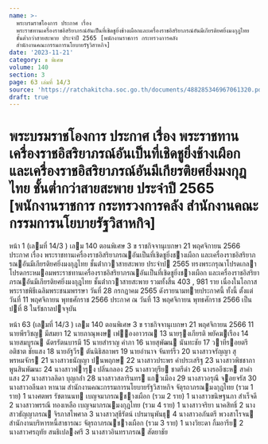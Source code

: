 ```yaml
---
name: >-
  พระบรมราชโองการ ประกาศ เรื่อง
  พระราชทานเครื่องราชอิสริยาภรณ์อันเป็นที่เชิดชูยิ่งช้างเผือกและเครื่องราชอิสริยาภรณ์อันมีเกียรติยศยิ่งมงกุฎไทย
  ชั้นต่ำกว่าสายสะพาย ประจำปี 2565 [พนักงานราชการ กระทรวงการคลัง
  สำนักงานคณะกรรมการนโยบายรัฐวิสาหกิจ]
date: '2023-11-21'
category: ข พิเศษ
volume: 140
section: 3
page: 63 เล่มที่ 14/3
source: 'https://ratchakitcha.soc.go.th/documents/488285346967061320.pdf'
draft: true
---
```


# พระบรมราชโองการ ประกาศ เรื่อง พระราชทานเครื่องราชอิสริยาภรณ์อันเป็นที่เชิดชูยิ่งช้างเผือกและเครื่องราชอิสริยาภรณ์อันมีเกียรติยศยิ่งมงกุฎไทย ชั้นต่ำกว่าสายสะพาย ประจำปี 2565 [พนักงานราชการ กระทรวงการคลัง สำนักงานคณะกรรมการนโยบายรัฐวิสาหกิจ]

หน้า 1 (เลมที่ 14/3 ) เลม 140 ตอนพิเศษ 3 ข ราชกิจจานุเบกษา 21 พฤศจิกายน 2566 ประกาศ เรื่อง พระราชทานเครื่องราชอิสริยาภรณอันเป็นที่เชิดชูยิ่งชางเผือก และเครื่องราชอิสริยาภรณอันมีเกียรติยศยิ่งมงกุฎไทย ชั้นต่ํากวาสายสะพาย ประจําป 2565 ทรงพระกรุณาโปรดเกลาโปรดกระหมอมพระราชทานเครื่องราชอิสริยาภรณอันเป็นที่เชิดชูยิ่งชางเผือก และเครื่องราชอิสริยาภรณอันมีเกียรติยศยิ่งมงกุฎไทย ชั้นต่ํากวาสายสะพาย รวมทั้งสิ้น 403 , 981 ราย เนื่องในโอกาสพระราชพิธีเฉลิมพระชนมพรรษา วันที่ 28 กรกฎาคม 2565 ดังรายนามทายประกาศนี้ ทั้งนี้ ตั้งแต่วันที่ 11 พฤศจิกายน พุทธศักราช 2566 ประกาศ ณ วันที่ 13 พฤศจิกายน พุทธศักราช 2566 เป็นปที่ 8 ในรัชกาลปจจุบัน

หน้า 63 (เลมที่ 14/3 ) เลม 140 ตอนพิเศษ 3 ข ราชกิจจานุเบกษา 21 พฤศจิกายน 2566 11 นายพีรวิชญ มีสมยา 12 นายภาณุพงษ เฟองอาวรณ 13 นายรุงเกียรติ พยัคฆเรือง 14 นายสมบูรณ ฉัตรรัตนบารมี 15 นายสําราญ คําภา 16 นายสุพัฒน นันทะชัย 17 วาที่รอยตรี อติชาต ชัยแสง 18 นายอัฐวีร ตันนิธิสถาพร 19 นายอํานาจ จันทร์ริ้ว 20 นางสาวจรัญญา สุพรหมจักร 21 นางสาวธนัญญา ปนพฤกษ 22 นางสาวประพร คําประเสริฐ 23 นางสาวพิชชาภา พูนสินพัฒนะ 24 นางสาวฟารุง ปลิ่นกลอง 25 นางสาวยุรีย ชาตรีดํา 26 นางรออีซะห สาคําแสง 27 นางสาวลลิดา บุญกล่ํา 28 นางสาวสลารินทร แกวเมือง 29 นางสาวอรุณี จอยจรัส 30 นางสาวอลีนดา หานาม สํานักงานคณะกรรมการนโยบายรัฐวิสาหกิจ จัตุรถาภรณมงกุฎไทย (รวม 1 ราย) 1 นางศตพร รัชตานนท เบญจมาภรณชางเผือก (รวม 2 ราย) 1 นางสาวขนิษฐนภา สําเร็จดี 2 นางสาวพรรณี ทองเหลือ เบญจมาภรณมงกุฎไทย (รวม 4 ราย) 1 นางสาวจริยา นาคสิทธิ์ 2 นางสาวธัญญาภรณ จิรภาสไพศาล 3 นางสาวสุธีรัตน์ เปรมานุพันธุ 4 นางสาวอภันตรี พวงสาโรจน สํานักงานบริหารหนี้สาธารณะ จัตุรถาภรณชางเผือก (รวม 3 ราย) 1 นางวิยะดา กิ้มอารีย 2 นางสาวศรฤทัย สนธิเปลงศรี 3 นางสาวอินทราภรณ สัตยาชัย
